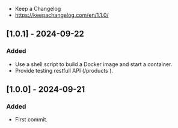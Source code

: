 - Keep a Changelog
- https://keepachangelog.com/en/1.1.0/
## [1.0.1] - 2024-09-22
### Added
- Use a shell script to build a Docker image and start a container.
- Provide testing restfull API (/products ).

## [1.0.0] - 2024-09-21
### Added
- First commit.